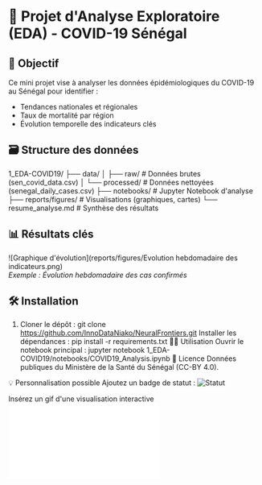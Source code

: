 # 🦠 Projet d'Analyse Exploratoire (EDA) - COVID-19 Sénégal

## 📌 Objectif
Ce mini projet vise à analyser les données épidémiologiques du COVID-19 au Sénégal pour identifier :
- Tendances nationales et régionales
- Taux de mortalité par région
- Évolution temporelle des indicateurs clés

## 🗃️ Structure des données
1_EDA-COVID19/
├── data/
│ ├── raw/ # Données brutes (sen_covid_data.csv)
│ └── processed/ # Données nettoyées (senegal_daily_cases.csv)
├── notebooks/ # Jupyter Notebook d'analyse
├── reports/figures/ # Visualisations (graphiques, cartes)
└── resume_analyse.md # Synthèse des résultats

## 📊 Résultats clés
![Graphique d'évolution](reports/figures/Evolution hebdomadaire des indicateurs.png)  
*Exemple : Évolution hebdomadaire des cas confirmés*

## 🛠️ Installation
1. Cloner le dépôt :
git clone https://github.com/InnoDataNiako/NeuralFrontiers.git
Installer les dépendances :
pip install -r requirements.txt
🧑‍💻 Utilisation
Ouvrir le notebook principal :
jupyter notebook 1_EDA-COVID19/notebooks/COVID19_Analysis.ipynb
📝 Licence
Données publiques du Ministère de la Santé du Sénégal (CC-BY 4.0).

💡 Personnalisation possible
Ajoutez un badge de statut :
![Statut](https://img.shields.io/badge/status-active-success)

Insérez un gif d'une visualisation interactive
![Interactive](reports/figures/interactive_plot.html)
